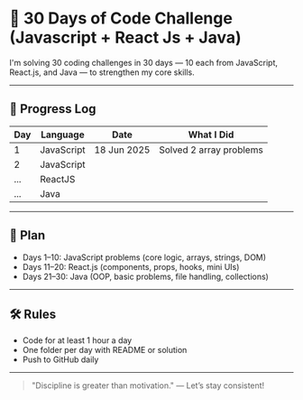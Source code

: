 # 🚀 30 Days of Code Challenge (Javascript + React Js + Java)

I'm solving 30 coding challenges in 30 days — 10 each from JavaScript, React.js, and Java — to strengthen my core skills.

---

## 📅 Progress Log

| Day | Language     | Date       | What I Did                        |
|-----|--------------|------------|-----------------------------------|
| 1   | JavaScript   | 18 Jun 2025 | Solved 2 array problems           |
| 2   | JavaScript   |            |                                   |
| ... | ReactJS      |            |                                   |
| ... | Java         |            |                                   |

---

## 🎯 Plan

- Days 1–10: JavaScript problems (core logic, arrays, strings, DOM)
- Days 11–20: React.js (components, props, hooks, mini UIs)
- Days 21–30: Java (OOP, basic problems, file handling, collections)

---

## 🛠️ Rules

- Code for at least 1 hour a day
- One folder per day with README or solution
- Push to GitHub daily

---

> "Discipline is greater than motivation." — Let’s stay consistent!
